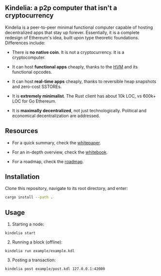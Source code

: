 Kindelia: a p2p computer that isn't a cryptocurrency
----------------------------------------------------

Kindelia is a peer-to-peer minimal functional computer capable of hosting decentralized apps that stay up forever. Essentially, it is a complete redesign of Ethereum's idea, built upon type theoretic foundations. Differences include:

- There is **no native coin**. It is not a cryptocurrency. It is a cryptocomputer.

- It can host **functional apps** cheaply, thanks to the [HVM](https://github.com/kindelia/hvm) and its functional opcodes.

- It can host **real-time apps** cheaply, thanks to reversible heap snapshots and zero-cost SSTOREs.

- It is **extremely minimalist**. The Rust client has about 10k LOC, vs 600k+ LOC for Go Ethereum.

- It is **maximally decentralized**, not just technologically. Political and economical decentralization are addressed.

Resources
---------

- For a quick summary, check the [whitepaper](WHITEPAPER.md).

- For an in-depth overview, check the [whitebook](WHITEBOOK.md).

- For a roadmap, check the [roadmap](ROADMAP.md).

Installation
------------

Clone this repository, navigate to its root directory, and enter:

```bash
cargo install --path .
```

Usage
-----

1. Starting a node:

```
kindelia start
```


2. Running a block (offline):

```
kindelia run example/example.kdl
```

3. Posting a transaction:

```
kindelia post example/post.kdl 127.0.0.1:42000
```
